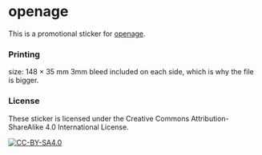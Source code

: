 openage
=======

This is a promotional sticker for [openage](https://github.com/SFTtech/openage).


### Printing

size: 148 × 35 mm
3mm bleed included on each side, which is why the file is bigger.


### License

These sticker is licensed under the Creative Commons Attribution-ShareAlike 4.0 International License.

[![CC-BY-SA4.0](https://i.creativecommons.org/l/by-sa/4.0/88x31.png)](http://creativecommons.org/licenses/by-sa/4.0/)
